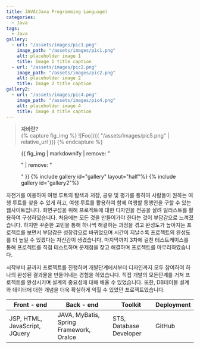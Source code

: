 ```yaml
---
title: JAVA(Java Programming Language)
categories:
  - Java
tags:
  - Java
gallery:
  - url: "/assets/images/pic1.png"
    image_path: "/assets/images/pic1.png"
    alt: placeholder image 1
    title: Image 1 title caption
  - url: "/assets/images/pic2.png"
    image_path: "/assets/images/pic2.png"
    alt: placeholder image 2
    title: Image 2 title caption
gallery2:
  - url: "/assets/images/pic4.png"
    image_path: "/assets/images/pic4.png"
    alt: placeholder image 4
    title: Image 4 title caption
---
```


> <b>자바란?</b> <br>
> {% capture fig_img %}
> ![Foo]({{ "/assets/images/pic5.png" | relative_url }})
> {% endcapture %}

<figure>
  {{ fig_img | markdownify | remove: "<p>" | remove: "</p>" }}
{% include gallery id="gallery" layout="half"%}
{% include gallery id="gallery2"%}
</figure>

자전거를 이용하여 여행 루트의 탐색과 저장, 공유 및 평가를 통하여 사람들이 원하는 여행 루트를 찾을 수 있게 하고,
여행 루트를 활용하여 함께 여행할 동행인을 구할 수 있는 웹사이트입니다.
화면구성을 위해 프로젝트에 대한 디자인을 전공을 살려 일러스트를 활용하여 구성하였습니다.
처음에는 모든 것을 만들어가야 한다는 것이 부담감으로 느껴졌습니다.
하지만 꾸준한 고민을 통해 하나씩 해결하는 과정을 겪고 완성도가 높아지는 프로젝트를 보면서 부담감은 성장감으로 바뀌었으며 시간이 지날수록 프로젝트의 완성도를 더 높일 수 있겠다는 자신감이 생겼습니다.
마지막까지 3차에 걸친 테스트케이스를 통해
프로젝트를 직접 테스트하며 문제점을 찾고 해결하며 프로젝트를 마무리하였습니다.

시작부터 끝까지 프로젝트를 진행하며 개발단계에서부터 디자인까지 모두 참여하여 하나의 완성된 결과물을 만들어내는 경험을 하였습니다.
직접 개발의 모든단계를 거쳐 프로젝트를 완성시키며 설계의 중요성에 대해 배울 수 있었습니다.
또한, DB테이블 설계와 데이터에 대한 개념을 더욱 확실하게 익힐 수 있었던 프로젝트였습니다.

| Front - end                   | Back - end                              | Toolkit                 | Deployment |
| ----------------------------- | --------------------------------------- | ----------------------- | ---------- |
| JSP, HTML, JavaScript, JQuery | JAVA, MyBatis, Spring Framework, Oralce | STS, Database Developer | GitHub     |
